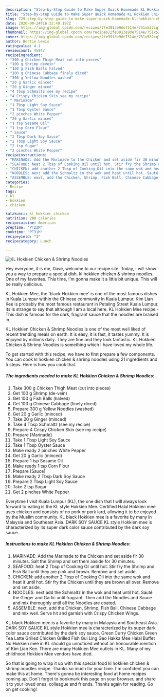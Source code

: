 ```yaml
---
description: "Step-by-Step Guide to Make Super Quick Homemade KL Hokkien Chicken &amp;amp; Shrimp Noodles"
title: "Step-by-Step Guide to Make Super Quick Homemade KL Hokkien Chicken &amp;amp; Shrimp Noodles"
slug: 729-step-by-step-guide-to-make-super-quick-homemade-kl-hokkien-chicken-and-amp-shrimp-noodles
date: 2020-09-24T16:32:40.197Z
image: https://img-global.cpcdn.com/recipes/2fe3913e9de7514e/751x532cq70/kl-hokkien-chicken-shrimp-noodles-recipe-main-photo.jpg
thumbnail: https://img-global.cpcdn.com/recipes/2fe3913e9de7514e/751x532cq70/kl-hokkien-chicken-shrimp-noodles-recipe-main-photo.jpg
cover: https://img-global.cpcdn.com/recipes/2fe3913e9de7514e/751x532cq70/kl-hokkien-chicken-shrimp-noodles-recipe-main-photo.jpg
author: Bertie Lewis
ratingvalue: 4.1
reviewcount: 45947
recipeingredient:
- "300 g Chicken Thigh Meat cut into pieces"
- "100 g Shrimp devein"
- "100 g Fish Balls halved"
- "100 g Chinese Cabbage finely diced"
- "300 g Yellow Noodles washed"
- "20 g Garlic minced"
- "20 g Ginger minced"
- "4 Tbsp Schmaltz see my recipe"
- "4 Crispy Chicken Skin see my recipe"
- " Marinade"
- "1 Tbsp Light Soy Sauce"
- "1 Tbsp Oyster Sauce"
- "2 pinches White Pepper"
- "20 g Garlic minced"
- "1 tsp Sesame Oil"
- "1 tsp Corn Flour"
- " Sauce"
- "2 Tbsp Dark Soy Sauce"
- "2 Tbsp Light Soy Sauce"
- "2 tsp Sugar"
- "2 pinches White Pepper"
recipeinstructions:
- "MARINADE: Add the Marinade to the Chicken and set aside fir 30 minutes. Salt the Shrimp and set them aaside for 30 minutes."
- "SEAFOOD: heat 2 Tbsp of Cooking Oil until hot. Stir fry the Shrimp and Fish Ball until they are pink and brown. Remove and set aside."
- "CHICKEN: add another 2 Tbsp of Cooking Oil into the same wok and heat it until hot. Stir fry the Chicken until they are brown all over. Remove and set aside."
- "NOODLES: next add the Schmaltz in the wok and heat until hot. Sauté the Ginger and Garlic until fragrant. Then add the Noodles and Sauce and mix thoroughly until all the Noodles are coated."
- "ASSEMBLE: next, add the Chicken, Shrimp, Fish Ball, Chinese Cabbage and mix well. Serve hit and garnish with Crispy Chicken Wings."
categories:
- Recipe
tags:
- kl
- hokkien
- chicken

katakunci: kl hokkien chicken 
nutrition: 280 calories
recipecuisine: American
preptime: "PT22M"
cooktime: "PT31M"
recipeyield: "3"
recipecategory: Lunch

---
```



![KL Hokkien Chicken &amp; Shrimp Noodles](https://img-global.cpcdn.com/recipes/2fe3913e9de7514e/751x532cq70/kl-hokkien-chicken-shrimp-noodles-recipe-main-photo.jpg)

Hey everyone, it is me, Dave, welcome to our recipe site. Today, I will show you a way to prepare a special dish, kl hokkien chicken &amp; shrimp noodles. One of my favorites. This time, I'm gonna make it a little bit unique. This will be really delicious.

KL Hokkien Mee, the &#39;black Hokkien mee&#39; is one of the most famous dishes in Kuala Lumpur within the Chinese community in Kuala Lumpur. Kim Lian Kee is probably the most famous restaurant in Petaling Street Kuala Lumpur. Its is strange to say that although I am a local here. KL Hokkien Mee recipe - This dish is famous for the dark, fragrant sauce that the noodles are braised in.

KL Hokkien Chicken &amp; Shrimp Noodles is one of the most well liked of recent trending meals on earth. It is easy, it is fast, it tastes yummy. It is enjoyed by millions daily. They are fine and they look fantastic. KL Hokkien Chicken &amp; Shrimp Noodles is something which I have loved my whole life.


To get started with this recipe, we have to first prepare a few components. You can cook kl hokkien chicken &amp; shrimp noodles using 21 ingredients and 5 steps. Here is how you cook that.

<!--inarticleads1-->

##### The ingredients needed to make KL Hokkien Chicken &amp; Shrimp Noodles:

1. Take 300 g Chicken Thigh Meat (cut into pieces)
1. Get 100 g Shrimp (de-vein)
1. Get 100 g Fish Balls (halved)
1. Get 100 g Chinese Cabbage (finely diced)
1. Prepare 300 g Yellow Noodles (washed)
1. Get 20 g Garlic (minced)
1. Take 20 g Ginger (minced)
1. Take 4 Tbsp Schmaltz (see my recipe)
1. Prepare 4 Crispy Chicken Skin (see my recipe)
1. Prepare  [Marinade]
1. Take 1 Tbsp Light Soy Sauce
1. Take 1 Tbsp Oyster Sauce
1. Make ready 2 pinches White Pepper
1. Get 20 g Garlic (minced)
1. Prepare 1 tsp Sesame Oil
1. Make ready 1 tsp Corn Flour
1. Prepare  [Sauce]
1. Make ready 2 Tbsp Dark Soy Sauce
1. Prepare 2 Tbsp Light Soy Sauce
1. Take 2 tsp Sugar
1. Get 2 pinches White Pepper


Everytime I visit Kuala Lumpur (KL), the one dish that I will always look forward to eating is the KL style Hokkien Mee. Certified Halal Hokkien mee uses chicken and consists of no pork or pork lard, allowing it to be enjoyed by the Muslim community. KL black Hokkien mee is a favorite by many in Malaysia and Southeast Asia. DARK SOY SAUCE KL style Hokkien mee is characterized by its super dark color sauce contributed by the dark soy sauce. 

<!--inarticleads2-->

##### Instructions to make KL Hokkien Chicken &amp; Shrimp Noodles:

1. MARINADE: Add the Marinade to the Chicken and set aside fir 30 minutes. Salt the Shrimp and set them aaside for 30 minutes.
1. SEAFOOD: heat 2 Tbsp of Cooking Oil until hot. Stir fry the Shrimp and Fish Ball until they are pink and brown. Remove and set aside.
1. CHICKEN: add another 2 Tbsp of Cooking Oil into the same wok and heat it until hot. Stir fry the Chicken until they are brown all over. Remove and set aside.
1. NOODLES: next add the Schmaltz in the wok and heat until hot. Sauté the Ginger and Garlic until fragrant. Then add the Noodles and Sauce and mix thoroughly until all the Noodles are coated.
1. ASSEMBLE: next, add the Chicken, Shrimp, Fish Ball, Chinese Cabbage and mix well. Serve hit and garnish with Crispy Chicken Wings.


KL black Hokkien mee is a favorite by many in Malaysia and Southeast Asia. DARK SOY SAUCE KL style Hokkien mee is characterized by its super dark color sauce contributed by the dark soy sauce. Green Curry Chicken Green Tea Latte Grilled Chicken Grilled Fish Gui Ling Gao Hakka Mee Halal Buffet No Hokkien mee in KL should go unnoticed without an honourable mention of Kim Lian Kee. There are many Hokkien Mee outlets in KL. Many of my childhood Hokkien Mee vendors have died. 

So that is going to wrap it up with this special food kl hokkien chicken &amp; shrimp noodles recipe. Thanks so much for your time. I'm confident you can make this at home. There's gonna be interesting food at home recipes coming up. Don't forget to bookmark this page on your browser, and share it to your loved ones, colleague and friends. Thanks again for reading. Go on get cooking!
